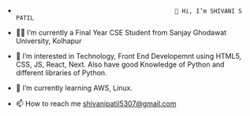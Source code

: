 -                                                  👋 Hi, I’m SHIVANI S PATIL
- 👩‍🎓 I’m currently a Final Year CSE Student from Sanjay Ghodawat University, Kolhapur
  
- 👀 I’m interested in Technology, Front End Developemnt using HTML5, CSS, JS, React, Next. Also have good Knowledge of Python and different libraries of Python.
  
- 🌱 I’m currently learning AWS, Linux.
  
- 📫 How to reach me shivanipatil5307@gmail.com
  

<!---
patilshivani22/patilshivani22 is a ✨ special ✨ repository because its `README.md` (this file) appears on your GitHub profile.
You can click the Preview link to take a look at your changes.
--->
